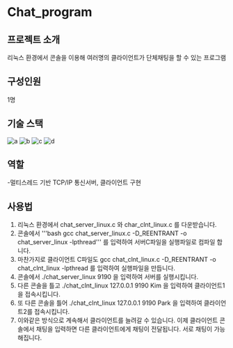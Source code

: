 # Chat_program
## 프로젝트 소개
리눅스 환경에서 콘솔을 이용해 여러명의 클라이언트가 단체채팅을 할 수 있는 프로그램<br/> 
## 구성인원
1명
## 기술 스택
![a](https://img.shields.io/badge/C-00599C?style=for-the-badge&logo=cpp&logoColor=white) ![b](https://img.shields.io/badge/TCP_IP-03234B?style=for-the-badge&logo=TCP_IP&logoColor=white) ![c](https://img.shields.io/badge/Multi_thread-03234B?style=for-the-badge&logo=Multi_thread&logoColor=white) ![d](https://img.shields.io/badge/Linux-FF6F00?style=for-the-badge&logo=linux&logoColor=white)
## 역할
-멀티스레드 기반 TCP/IP 통신서버, 클라이언트 구현 <br/>

## 사용법
1. 리눅스 환경에서 chat_server_linux.c 와 char_clnt_linux.c 를 다운받습니다.
2. 콘솔에서 '''bash gcc chat_server_linux.c -D_REENTRANT -o chat_server_linux -lpthread'''  를 입력하여 서버C파일을 실행파일로 컴파일 합니다.
3. 마찬가지로 클라이언트 C파일도 gcc chat_clnt_linux.c -D_REENTRANT -o chat_clnt_linux -lpthread  를 입력하여 실행파일을 만듭니다.
4. 콘솔에서 ./chat_server_linux 9190  을 입력하여 서버를 실행시킵니다.
5. 다른 콘솔을 틀고 ./chat_clnt_linux 127.0.0.1 9190 Kim 을 입력하여 클라이언트1을 접속시킵니다.
6. 또 다른 콘솔을 틀어 ./chat_clnt_linux 127.0.0.1 9190 Park  을 입력하여 클라이언트2를 접속시킵니다.
7. 이와같은 방식으로 계속해서 클라이언트를 늘려갈 수 있습니다. 이제 클라이언트 콘솔에서 채팅을 입력하면 다른 클라이언트에게 채팅이 전달됩니다. 서로 채팅이 가능해집니다.
